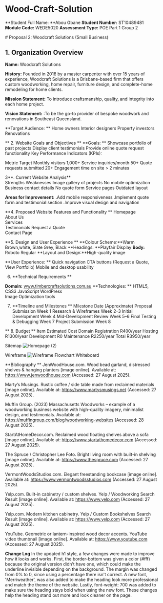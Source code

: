 # Wood-Craft-Solution

**Student Full Name: **Abou Gbane 
**Student Number:** ST10489481 
**Module Code:** WEDE5020 
**Assessment Type:** POE Part 1 
Group 2 
 

​# Proposal 2: Woodcraft Solutions (Small Business) 

## 1. Organization Overview 

**Name:** Woodcraft Solutions 

**History:** Founded in 2018 by a master carpenter with over 15 years of experience, Woodcraft Solutions is a Brisbane-based firm that offers custom woodworking, home repair, furniture design, and complete-home remodeling for home clients. 

**Mission Statement:** To introduce craftsmanship, quality, and integrity into each home project. 

**Vision Statement:** :To be the go-to provider of bespoke woodwork and renovations in Southeast Queensland. 

**Target Audience: **
Home owners 
Interior designers 
Property investors 
Renovations 

** 2. Website Goals and Objectives **
**Goals: **
Showcase portfolio of past projects 
Display client testimonials 
Provide online quote request functionality 
Key Performance Indicators (KPIs): 

Metric                      Target 
Monthly visitors            1,000+ 
Service inquiries/month     50+ 
Quote requests submitted    20+ 
Engagement time on site     > 2 minutes 

 

3**. Current Website Analysis**  
Strengths                       Weaknesses 
Image gallery of projects       No mobile optimization 
Business contact details        No quote form 
Service pages                   Outdated layout 

**Areas for Improvement:** 
.Add mobile responsiveness 
.Implement quote form and testimonial section 
.Improve visual design and navigation 

 

**4. Proposed Website Features and Functionality **
Homepage  
About Us  
Services  
Testimonials 
Request a Quote  
Contact Page  

**5. Design and User Experience **
**Colour Scheme:**Warm Brown,white, Slate Grey, Black 
**Headings: **Playfair Display 
**Body:** Roboto Regular 
**Layout and Design:**High-quality image 

**User Experience: **
Quick navigation 
CTA buttons (Request a Quote, View Portfolio) 
Mobile and desktop usability 

 
6. **Technical Requirements **

**Domain:** www.timbercraftsolutions.com.au 
**Technologies: **
HTML5, CSS3 
JavaScript 
WordPress  
Image Optimization tools 

 
7. **Timeline and Milestones **
Milestone                   Date (Approximate) 
Proposal Submission         Week 1 
Research & Wireframes       Week 2–3 
Initial Development         Week 4 
Mid-Development Review      Week 5–6 
Final Testing & Debugging   Week 7 
Project Submission          Week 8 

 **
8. Budget **
Item                     Estimated Cost 
Domain Registration      R400/year 
Hosting                  R1300/year 
Development              R0 
Maintenance              R2250/year 
Total                    R3950/year 

 
Sitemap 
![Homepage (2)](https://github.com/user-attachments/assets/6d293422-0c24-4156-a3e6-f265cfb47aec)

 Wireframe 
![Wireframe Flowchart Whiteboard](https://github.com/user-attachments/assets/3a363b85-d697-4b80-b9f2-f875f4c3abb5)

  **Bibliography **
JenWoodHouse.com. Wood bead garland, distressed shelves & hanging planters [image online]. Available at: https://www.jenwoodhouse.com (Accessed: 27 August 2025). 

Marty’s Musings. Rustic coffee / side table made from reclaimed materials [image online]. Available at: https://www.martysmusings.net (Accessed: 27 August 2025). 

Muffin Group. (2023) Massachusetts Woodworks – example of a woodworking business website with high-quality imagery, minimalist design, and testimonials. Available at: https://muffingroup.com/blog/woodworking-websites (Accessed: 28 August 2025). 

StartAtHomeDecor.com. Reclaimed wood floating shelves above a sofa [image online]. Available at: https://www.startathomedecor.com (Accessed: 27 August 2025). 

The Spruce / Christopher Lee Foto. Bright living room with built-in shelving [image online]. Available at: https://www.thespruce.com (Accessed: 27 August 2025). 

VermontWoodsStudios.com. Elegant freestanding bookcase [image online]. Available at: https://www.vermontwoodsstudios.com (Accessed: 27 August 2025). 

Yelp.com. Built-in cabinetry / custom shelves. Yelp / Woodworking Search Result [image online]. Available at: https://www.yelp.com (Accessed: 27 August 2025). 

Yelp.com. Modern kitchen cabinetry. Yelp / Custom Bookshelves Search Result [image online]. Available at: https://www.yelp.com (Accessed: 27 August 2025). 

YouTube. Geometric or lantern-inspired wood decor accents. YouTube video thumbnail [image online]. Available at: https://www.youtube.com (Accessed: 27 August 2025). 

**Change Log**
In the updated h1 style, a few changes were made to improve how it looks and works. First, the border-bottom was given a color (#fff) because the original version didn’t have one, which could make the underline invisible depending on the background. The margin was changed from 0% to 0, since using a percentage there isn't correct. A new font, 'Merriweather', was also added to make the heading look more professional and match the theme of the website. Lastly, font-weight: 700 was added to make sure the heading stays bold when using the new font. These changes help the heading stand out more and look cleaner on the page.
